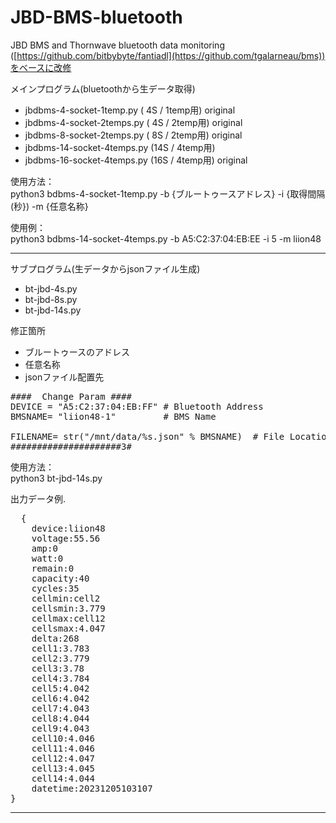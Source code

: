 # JBD-BMS-bluetooth

JBD BMS and Thornwave bluetooth data monitoring<br>
([https://github.com/bitbybyte/fantiadl](https://github.com/tgalarneau/bms))をベースに改修<br>

メインプログラム(bluetoothから生データ取得)
 - jbdbms-4-socket-1temp.py   ( 4S / 1temp用) original
 - jbdbms-4-socket-2temps.py  ( 4S / 2temp用) original
 - jbdbms-8-socket-2temps.py  ( 8S / 2temp用) original
 - jbdbms-14-socket-4temps.py (14S / 4temp用)
 - jbdbms-16-socket-4temps.py (16S / 4temp用) original

使用方法：<br>
python3 bdbms-4-socket-1temp.py -b {ブルートゥースアドレス} -i {取得間隔(秒}) -m {任意名称}

使用例：<br>
python3 bdbms-14-socket-4temps.py -b A5:C2:37:04:EB:EE -i 5 -m liion48

----------------------------------------------------------------------------------------
サブプログラム(生データからjsonファイル生成)
 - bt-jbd-4s.py
 - bt-jbd-8s.py
 - bt-jbd-14s.py

修正箇所
 - ブルートゥースのアドレス
 - 任意名称
 - jsonファイル配置先

<pre>
####  Change Param ####
DEVICE = "A5:C2:37:04:EB:FF" # Bluetooth Address
BMSNAME= "liion48-1"         # BMS Name

FILENAME= str("/mnt/data/%s.json" % BMSNAME)  # File Location
#####################3#
</pre>
使用方法：<br>
python3 bt-jbd-14s.py

出力データ例.
<pre>
  {
    device:liion48
    voltage:55.56
    amp:0
    watt:0
    remain:0
    capacity:40
    cycles:35
    cellmin:cell2
    cellsmin:3.779
    cellmax:cell12
    cellsmax:4.047
    delta:268
    cell1:3.783
    cell2:3.779
    cell3:3.78
    cell4:3.784
    cell5:4.042
    cell6:4.042
    cell7:4.043
    cell8:4.044
    cell9:4.043
    cell10:4.046
    cell11:4.046
    cell12:4.047
    cell13:4.045
    cell14:4.044
    datetime:20231205103107
}
</pre>
----------------------------------------------------------------------------------------
